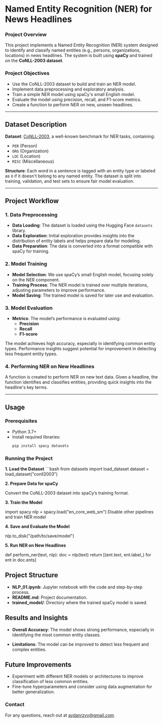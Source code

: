 # Named Entity Recognition (NER) for News Headlines

### Project Overview
This project implements a Named Entity Recognition (NER) system designed to identify and classify named entities (e.g., persons, organizations, locations) in news headlines. The system is built using **spaCy** and trained on the **CoNLL-2003 dataset**. 

### Project Objectives
- Use the CoNLL-2003 dataset to build and train an NER model.
- Implement data preprocessing and exploratory analysis.
- Train a simple NER model using spaCy's small English model.
- Evaluate the model using precision, recall, and F1-score metrics.
- Create a function to perform NER on new, unseen headlines.

---

## Dataset Description
**Dataset**: [CoNLL-2003](https://huggingface.co/datasets/conll2003), a well-known benchmark for NER tasks, containing:
- `PER` (Person)
- `ORG` (Organization)
- `LOC` (Location)
- `MISC` (Miscellaneous)

**Structure**: Each word in a sentence is tagged with an entity type or labeled as `O` if it doesn't belong to any named entity. The dataset is split into training, validation, and test sets to ensure fair model evaluation.

---

## Project Workflow

### 1. Data Preprocessing
- **Data Loading**: The dataset is loaded using the Hugging Face `datasets` library.
- **Data Exploration**: Initial exploration provides insights into the distribution of entity labels and helps prepare data for modeling.
- **Data Preparation**: The data is converted into a format compatible with spaCy for training.

### 2. Model Training
- **Model Selection**: We use spaCy’s small English model, focusing solely on the NER component.
- **Training Process**: The NER model is trained over multiple iterations, adjusting parameters to improve performance.
- **Model Saving**: The trained model is saved for later use and evaluation.

### 3. Model Evaluation
- **Metrics**: The model’s performance is evaluated using:
  - **Precision**
  - **Recall**
  - **F1-score**

The model achieves high accuracy, especially in identifying common entity types. Performance insights suggest potential for improvement in detecting less frequent entity types.

### 4. Performing NER on New Headlines
A function is created to perform NER on new text data. Given a headline, the function identifies and classifies entities, providing quick insights into the headline's key terms.

---

## Usage

### Prerequisites
- Python 3.7+
- Install required libraries:
  ```bash
  pip install spacy datasets


### Running the Project
**1. Load the Dataset**
     ```bash
     from datasets import load_dataset
     dataset = load_dataset("conll2003")

**2. Prepare Data for spaCy**

   Convert the CoNLL-2003 dataset into spaCy’s training format.

**3. Train the Model**
     
   import spacy
   nlp = spacy.load("en_core_web_sm")
   Disable other pipelines and train NER model


**4. Save and Evaluate the Model**
      
   nlp.to_disk("/path/to/save/model")

**5. Run NER on New Headlines**
     
   def perform_ner(text, nlp):
       doc = nlp(text)
       return [(ent.text, ent.label_) for ent in doc.ents]


## **Project Structure**

- **NLP_01.ipynb**: Jupyter notebook with the code and step-by-step process.
- **README.md**: Project documentation.
- **trained_model/**: Directory where the trained spaCy model is saved.

## **Results and Insights**

- **Overall Accuracy**: The model shows strong performance, especially in identifying the most common entity classes.

- **Limitations**: The model can be improved to detect less frequent and complex entities.

## **Future Improvements**
- Experiment with different NER models or architectures to improve classification of less common entities.
- Fine-tune hyperparameters and consider using data augmentation for better generalization.

### **Contact**
For any questions, reach out at aydanrzyv@gmail.com.
